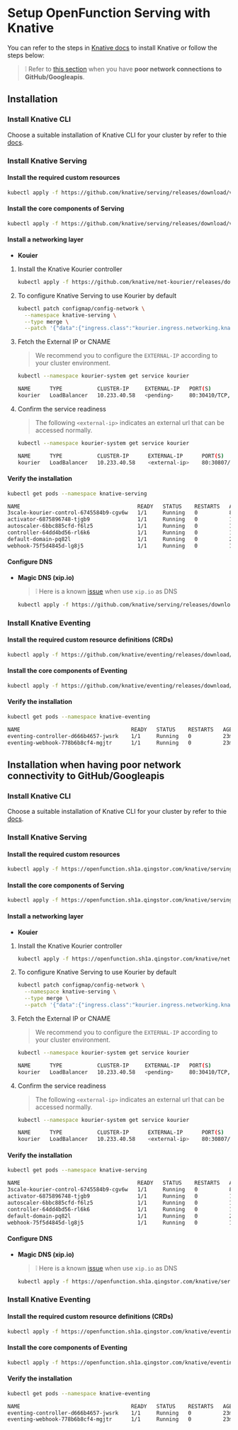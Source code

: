 # Setup OpenFunction Serving with Knative

You can refer to the steps in [Knative docs](https://knative.dev/docs/install/any-kubernetes-cluster/) to install Knative or follow the steps below:
> :grey_exclamation: Refer to [this section](#installation-when-having-poor-network-connectivity-to-githubgoogleapis) when you have **poor network connections to GitHub/Googleapis**.

## Installation

### Install Knative CLI

Choose a suitable installation of Knative CLI for your cluster by refer to thie [docs](https://knative.dev/docs/client/install-kn/).

### Install Knative Serving

#### Install the required custom resources

```bash
kubectl apply -f https://github.com/knative/serving/releases/download/v0.22.0/serving-crds.yaml
```

#### Install the core components of Serving

```bash
kubectl apply -f https://github.com/knative/serving/releases/download/v0.22.0/serving-core.yaml
```

#### Install a networking layer

- **Kouier**

1. Install the Knative Kourier controller
   
    ```bash
    kubectl apply -f https://github.com/knative/net-kourier/releases/download/v0.22.0/kourier.yaml
    ```
2. To configure Knative Serving to use Kourier by default
   
    ```bash
    kubectl patch configmap/config-network \
      --namespace knative-serving \
      --type merge \
      --patch '{"data":{"ingress.class":"kourier.ingress.networking.knative.dev"}}'
    ```

3. Fetch the External IP or CNAME

    >We recommend you to configure the ```EXTERNAL-IP``` according to your cluster environment.
 
    ```bash
    kubectl --namespace kourier-system get service kourier
    
    NAME      TYPE           CLUSTER-IP     EXTERNAL-IP   PORT(S)                      AGE
    kourier   LoadBalancer   10.233.40.58   <pending>     80:30410/TCP,443:31324/TCP   3m38s
    ```

4. Confirm the service readiness
    
    >The following ```<external-ip>``` indicates an external url that can be accessed normally.

    ```bash
    kubectl --namespace kourier-system get service kourier
    
    NAME      TYPE           CLUSTER-IP      EXTERNAL-IP      PORT(S)                      AGE
    kourier   LoadBalancer   10.233.40.58    <external-ip>    80:30807/TCP,443:32762/TCP   18m
    ```

#### Verify the installation

```bash
kubectl get pods --namespace knative-serving

NAME                                     READY   STATUS    RESTARTS   AGE
3scale-kourier-control-6745584b9-cgv6w   1/1     Running   0          8m47s
activator-6875896748-tjgb9               1/1     Running   0          11m
autoscaler-6bbc885cfd-f6lz5              1/1     Running   0          11m
controller-64dd4bd56-rl6k6               1/1     Running   0          11m
default-domain-pq82l                     1/1     Running   0          2m2s
webhook-75f5d4845d-lg8j5                 1/1     Running   0          11m
```

#### Configure DNS

- **Magic DNS (xip.io)**

    > :grey_exclamation: Here is a known [issue](https://github.com/OpenFunction/OpenFunction/issues/33#issue-881676421) when use `xip.io` as DNS

    ```bash
    kubectl apply -f https://github.com/knative/serving/releases/download/v0.22.0/serving-default-domain.yaml
    ```

### Install Knative Eventing

#### Install the required custom resource definitions (CRDs)

```bash
kubectl apply -f https://github.com/knative/eventing/releases/download/v0.22.0/eventing-crds.yaml
```

#### Install the core components of Eventing

```bash
kubectl apply -f https://github.com/knative/eventing/releases/download/v0.22.0/eventing-core.yaml
```

#### Verify the installation

```bash
kubectl get pods --namespace knative-eventing

NAME                                   READY   STATUS    RESTARTS   AGE
eventing-controller-d666b4657-jwsrk    1/1     Running   0          23m
eventing-webhook-778b6b8cf4-mgjtr      1/1     Running   0          23m
```

## Installation when having poor network connectivity to GitHub/Googleapis

### Install Knative CLI

Choose a suitable installation of Knative CLI for your cluster by refer to thie [docs](https://knative.dev/docs/client/install-kn/).

### Install Knative Serving

#### Install the required custom resources

```bash
kubectl apply -f https://openfunction.sh1a.qingstor.com/knative/serving/v0.22.0/serving-crds.yaml
```

#### Install the core components of Serving

```bash
kubectl apply -f https://openfunction.sh1a.qingstor.com/knative/serving/v0.22.0/serving-core.yaml
```

#### Install a networking layer

- **Kouier**

1. Install the Knative Kourier controller

    ```bash
    kubectl apply -f https://openfunction.sh1a.qingstor.com/knative/net-kourier/v0.22.0/kourier.yaml
    ```
2. To configure Knative Serving to use Kourier by default

    ```bash
    kubectl patch configmap/config-network \
      --namespace knative-serving \
      --type merge \
      --patch '{"data":{"ingress.class":"kourier.ingress.networking.knative.dev"}}'
    ```

3. Fetch the External IP or CNAME

   >We recommend you to configure the ```EXTERNAL-IP``` according to your cluster environment.

    ```bash
    kubectl --namespace kourier-system get service kourier
    
    NAME      TYPE           CLUSTER-IP     EXTERNAL-IP   PORT(S)                      AGE
    kourier   LoadBalancer   10.233.40.58   <pending>     80:30410/TCP,443:31324/TCP   3m38s
    ```

4. Confirm the service readiness

   >The following ```<external-ip>``` indicates an external url that can be accessed normally.

    ```bash
    kubectl --namespace kourier-system get service kourier
    
    NAME      TYPE           CLUSTER-IP      EXTERNAL-IP      PORT(S)                      AGE
    kourier   LoadBalancer   10.233.40.58    <external-ip>    80:30807/TCP,443:32762/TCP   18m
    ```

#### Verify the installation

```bash
kubectl get pods --namespace knative-serving

NAME                                     READY   STATUS    RESTARTS   AGE
3scale-kourier-control-6745584b9-cgv6w   1/1     Running   0          8m47s
activator-6875896748-tjgb9               1/1     Running   0          11m
autoscaler-6bbc885cfd-f6lz5              1/1     Running   0          11m
controller-64dd4bd56-rl6k6               1/1     Running   0          11m
default-domain-pq82l                     1/1     Running   0          2m2s
webhook-75f5d4845d-lg8j5                 1/1     Running   0          11m
```

#### Configure DNS

- **Magic DNS (xip.io)**

    > :grey_exclamation: Here is a known [issue](https://github.com/OpenFunction/OpenFunction/issues/33#issue-881676421) when use `xip.io` as DNS

    ```bash
    kubectl apply -f https://openfunction.sh1a.qingstor.com/knative/serving/v0.22.0/serving-default-domain.yaml
    ```

### Install Knative Eventing

#### Install the required custom resource definitions (CRDs)

```bash
kubectl apply -f https://openfunction.sh1a.qingstor.com/knative/eventing/v0.22.0/eventing-crds.yaml
```

#### Install the core components of Eventing

```bash
kubectl apply -f https://openfunction.sh1a.qingstor.com/knative/eventing/v0.22.0/eventing-core.yaml
```

#### Verify the installation

```bash
kubectl get pods --namespace knative-eventing

NAME                                   READY   STATUS    RESTARTS   AGE
eventing-controller-d666b4657-jwsrk    1/1     Running   0          23m
eventing-webhook-778b6b8cf4-mgjtr      1/1     Running   0          23m
```